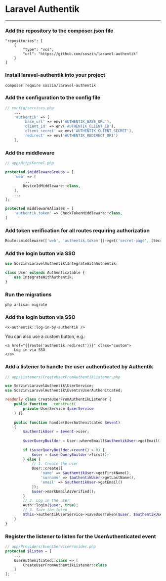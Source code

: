 # Laravel Authentik

---

### Add the repository to the composer.json file
```    
"repositories": [
    {
        "type": "vcs",
        "url": "https://github.com/soszin/laravel-authentik"
    }
]
```
### Install laravel-authentik into your project
    composer require soszin/laravel-authentik

### Add the configuration to the config file
```php
// config/services.php
    ...
    'authentik' => [
        'base_url' => env('AUTHENTIK_BASE_URL'),
        'client_id' => env('AUTHENTIK_CLIENT_ID'),
        'client_secret' => env('AUTHENTIK_CLIENT_SECRET'),
        'redirect' => env('AUTHENTIK_REDIRECT_URI')
    ],
```

### Add the middleware

```php
// app/Http/Kernel.php

protected $middlewareGroups = [
    'web' => [
        ...
        DeviceIdMiddleware::class,
    ],
    ...
];

protected middlewareAliases = [
    'authentik.token' => CheckTokenMiddleware::class,
]
```

### Add token verification for all routes requiring authorization
```php
Route::middleware(['web', 'authentik.token'])->get('secret-page', [SecretController::class, 'secretAction'])
```

### Add the login button via SSO
```php
use Soszin\LaravelAuthentik\IntegrateWithAuthentik;

class User extends Authenticatable {
    use IntegrateWithAuthentik;
}
```

### Run the migrations
```shell
php artisan migrate
```

### Add the login button via SSO
```bladehtml
<x-authentik::log-in-by-authentik />
```
You can also use a custom button, e.g.:
```bladehtml
<a href="{{route('authentik.redirect')}}" class="custom">
    Log in via SSO
</a>
```

### Add a listener to handle the user authenticated by Authentik
```php
// app/Listeners/CreateUserFromAuthentikListener.php

use Soszin\LaravelAuthentik\UserService;
use Soszin\LaravelAuthentik\Events\UserAuthenitcated;

readonly class CreateUserFromAuthentikListener {
    public function __construct(
        private UserService $userService
    ) {}
    
    public function handle(UserAuthenitcated $event) 
    {
        $authentikUser = $event->user;
        
        $userQueryBuilder = User::whereEmail($authentikUser->getEmail());
        
        if ($userQueryBuilder->count() > 0) {
            $user = $userQueryBuilder->first();
        } else {
            // 1. Create the user
            User::create([
                'name' => $authentikUser->getFirstName(),
                'surname' => $authentikUser->getLastName(),
                'email' => $authentikUser->getEmail()            
            ]);
            $user->markEmailAsVerified();
        }
        // 2. Log in the user
        Auth::login($user, true);
        // 3. Save the token
        $this->authentikUserService->saveUserToken($user, $authentikUser);
    }
}
```

### Register the listener to listen for the UserAuthenticated event

```php
// app/Providers/EventServiceProvider.php
protected $listen = [
    ...
    UserAuthenitcated::class => [
        CreateUserFromAuthentikListener::class
    ]
];
```
